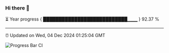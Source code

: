 ### Hi there 👋

⏳ Year progress { ███████████████████████████▁▁▁ } 92.37 %

---

⏰ Updated on Wed, 04 Dec 2024 01:25:04 GMT

![Progress Bar CI](https://github.com/liununu/liununu/workflows/Progress%20Bar%20CI/badge.svg)
